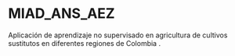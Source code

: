 # MIAD_ANS_AEZ
Aplicación de aprendizaje no supervisado en agricultura de cultivos sustitutos en diferentes regiones de Colombia .
